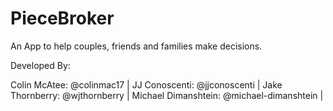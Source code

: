 # PieceBroker
An App to help couples, friends and families make decisions.

Developed By:

Colin McAtee: @colinmac17 |
JJ Conoscenti: @jjconoscenti |
Jake Thornberry: @wjthornberry |
Michael Dimanshtein: @michael-dimanshtein |
